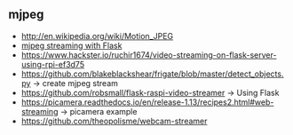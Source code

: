 ## mjpeg
* http://en.wikipedia.org/wiki/Motion_JPEG
* [mjpeg streaming with Flask](https://blog.miguelgrinberg.com/post/video-streaming-with-flask)
* https://www.hackster.io/ruchir1674/video-streaming-on-flask-server-using-rpi-ef3d75
* https://github.com/blakeblackshear/frigate/blob/master/detect_objects.py -> create mjpeg stream
* https://github.com/robsmall/flask-raspi-video-streamer -> Using Flask
* https://picamera.readthedocs.io/en/release-1.13/recipes2.html#web-streaming -> picamera example
* https://github.com/theopolisme/webcam-streamer